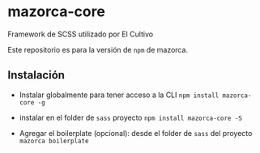 # mazorca-core

Framework de SCSS utilizado por El Cultivo

Este repositorio es para la versión de `npm` de mazorca.

## Instalación

* Instalar globalmente para tener acceso a la CLI
`npm install mazorca-core -g`

* instalar en el folder de `sass` proyecto
`npm install mazorca-core -S`

* Agregar el boilerplate (opcional): desde el folder de `sass` del proyecto
`mazorca boilerplate`
